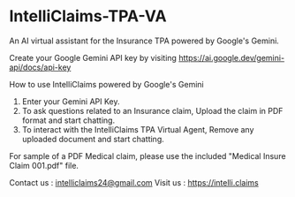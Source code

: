 # IntelliClaims-TPA-VA

An AI virtual assistant for the Insurance TPA powered by Google's Gemini.

Create your Google Gemini API key by visiting https://ai.google.dev/gemini-api/docs/api-key


How to use IntelliClaims powered by Google's Gemini

1. Enter your Gemini API Key.
2. To ask questions related to an Insurance claim, Upload the claim in PDF format and start chatting.
3. To interact with the IntelliClaims TPA Virtual Agent, Remove any uploaded document and start chatting.


For sample of a PDF Medical claim, please use the included "Medical Insure Claim 001.pdf" file.

Contact us : intelliclaims24@gmail.com
Visit us : https://intelli.claims
